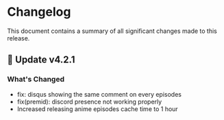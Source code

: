 # Changelog

This document contains a summary of all significant changes made to this release.

## 🎉 Update v4.2.1

### What's Changed

- fix: disqus showing the same comment on every episodes
- fix(premid): discord presence not working properly
- Increased releasing anime episodes cache time to 1 hour
